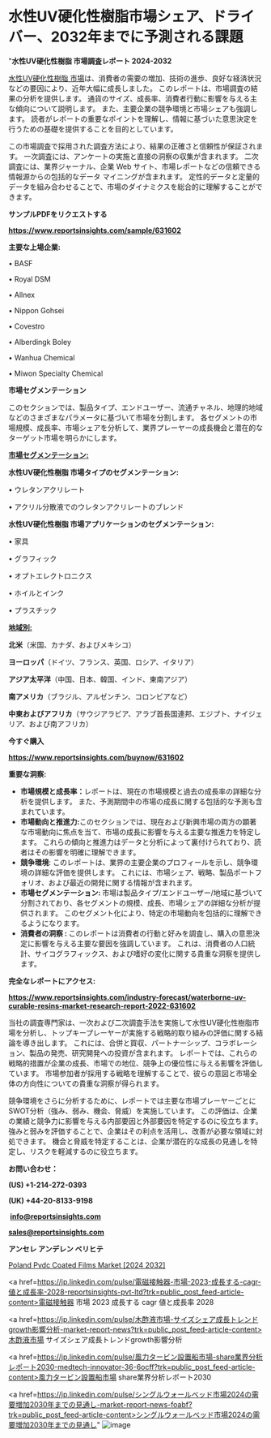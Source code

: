 # 水性UV硬化性樹脂市場シェア、ドライバー、2032年までに予測される課題
"<strong>水性UV硬化性樹脂 市場調査レポート 2024-2032</strong>

<a href=https://www.reportsinsights.com/sample/631602>水性UV硬化性樹脂 市場</a>は、消費者の需要の増加、技術の進歩、良好な経済状況などの要因により、近年大幅に成長しました。 このレポートは、市場調査の結果の分析を提供します。 通貨のサイズ、成長率、消費者行動に影響を与える主な傾向について説明します。 また、主要企業の競争環境と市場シェアも強調します。 読者がレポートの重要なポイントを理解し、情報に基づいた意思決定を行うための基礎を提供することを目的としています。

この市場調査で採用された調査方法により、結果の正確さと信頼性が保証されます。 一次調査には、アンケートの実施と直接の洞察の収集が含まれます。 二次調査には、業界ジャーナル、企業 Web サイト、市場レポートなどの信頼できる情報源からの包括的なデータ マイニングが含まれます。 定性的データと定量的データを組み合わせることで、市場のダイナミクスを総合的に理解することができます。

<strong><b>サンプルPDFをリクエストする</b></strong>

<a href=https://www.reportsinsights.com/sample/631602><strong><u>https://www.reportsinsights.com/sample/631602</u></strong></a>

<strong>主要な上場企業:</strong>

• BASF

• Royal DSM

• Allnex

• Nippon Gohsei

• Covestro

• Alberdingk Boley

• Wanhua Chemical

• Miwon Specialty Chemical

<strong>市場セグメンテーション</strong>

このセクションでは、製品タイプ、エンドユーザー、流通チャネル、地理的地域などのさまざまなパラメータに基づいて市場を分割します。 各セグメントの市場規模、成長率、市場シェアを分析して、業界プレーヤーの成長機会と潜在的なターゲット市場を明らかにします。

<strong><u>市場セグメンテーション</u></strong><strong><u>:</u></strong>

<strong>水性UV硬化性樹脂 市場タイプのセグメンテーション:</strong>

• ウレタンアクリレート

• アクリル分散液でのウレタンアクリレートのブレンド

<strong>水性UV硬化性樹脂 市場アプリケーションのセグメンテーション:</strong>

• 家具

• グラフィック

• オプトエレクトロニクス

• ホイルとインク

• プラスチック

<strong><u>地域別</u></strong><strong><u>:</u></strong>

<strong>北米</strong>（米国、カナダ、およびメキシコ）

<strong>ヨーロッパ</strong>（ドイツ、フランス、英国、ロシア、イタリア）

<strong>アジア太平洋</strong>（中国、日本、韓国、インド、東南アジア）

<strong>南アメリカ</strong>（ブラジル、アルゼンチン、コロンビアなど）

<strong>中東およびアフリカ</strong>（サウジアラビア、アラブ首長国連邦、エジプト、ナイジェリア、および南アフリカ）

<strong>今すぐ購入</strong>

<a href=https://www.reportsinsights.com/buynow/631602><strong><u>https://www.reportsinsights.com/buynow/631602</u></strong></a>

<strong>重要な洞察:</strong>
<ul>
  <li><strong>市場規模と成長率：</strong>レポートは、現在の市場規模と過去の成長率の詳細な分析を提供します。 また、予測期間中の市場の成長に関する包括的な予測も含まれています。</li>
  <li><strong>市場動向と推進力:</strong>このセクションでは、現在および新興市場の両方の顕著な市場動向に焦点を当て、市場の成長に影響を与える主要な推進力を特定します。 これらの傾向と推進力はデータと分析によって裏付けられており、読者はその影響を明確に理解できます。</li>
  <li><strong>競争環境</strong>: このレポートは、業界の主要企業のプロフィールを示し、競争環境の詳細な評価を提供します。 これには、市場シェア、戦略、製品ポートフォリオ、および最近の開発に関する情報が含まれます。</li>
  <li><strong>市場セグメンテーション: </strong>市場は製品タイプ/エンドユーザー/地域に基づいて分割されており、各セグメントの規模、成長、市場シェアの詳細な分析が提供されます。 このセグメント化により、特定の市場動向を包括的に理解できるようになります。</li>
  <li><strong>消費者の洞察 : </strong>このレポートは消費者の行動と好みを調査し、購入の意思決定に影響を与える主要な要因を強調しています。 これは、消費者の人口統計、サイコグラフィックス、および嗜好の変化に関する貴重な洞察を提供します。</li>
</ul>
<strong>完全なレポートにアクセス:</strong>

<a href=https://www.reportsinsights.com/industry-forecast/waterborne-uv-curable-resins-market-research-report-2022-631602><strong><u><b>https://www.reportsinsights.com/industry-forecast/waterborne-uv-curable-resins-market-research-report-2022-631602</b></u></strong></a>

当社の調査専門家は、一次および二次調査手法を実施して水性UV硬化性樹脂市場を分析し、トップキープレーヤーが実施する戦略的取り組みの評価に関する結論を導き出します。 これには、合併と買収、パートナーシップ、コラボレーション、製品の発売、研究開発への投資が含まれます。 レポートでは、これらの戦略的措置が企業の成長、市場での地位、競争上の優位性に与える影響を評価しています。 市場参加者が採用する戦略を理解することで、彼らの意図と市場全体の方向性についての貴重な洞察が得られます。

競争環境をさらに分析するために、レポートでは主要な市場プレーヤーごとにSWOT分析（強み、弱み、機会、脅威）を実施しています。 この評価は、企業の業績と競争力に影響を与える内部要因と外部要因を特定するのに役立ちます。 強みと弱みを評価することで、企業はその利点を活用し、改善が必要な領域に対処できます。 機会と脅威を特定することは、企業が潜在的な成長の見通しを特定し、リスクを軽減するのに役立ちます。

<strong>お問い合わせ：</strong>

<strong>(US) +1-214-272-0393</strong>

<strong>(UK) +44-20-8133-9198</strong>

<strong> </strong><a href=info@reportsinsights.com><strong><u>info@reportsinsights.com</u></strong></a>

<a href=sales@reportsinsights.com><strong><u>sales@reportsinsights.com</u></strong></a>

<strong>アンセレ アンデレン ベリヒテ</strong>

<a href=https://www.linkedin.com/pulse/poland-pvdc-coated-films-market-trends-insights-report2024-3klif/>Poland Pvdc Coated Films Market [2024 2032]</a>

<a href=https://jp.linkedin.com/pulse/電磁接触器-市場-2023-成長する-cagr-値と成長率-2028-reportsinsights-pvt-ltd?trk=public_post_feed-article-content>電磁接触器 市場 2023 成長する cagr 値と成長率 2028</a>

<a href=https://jp.linkedin.com/pulse/木酢液市場-サイズシェア成長トレンドgrowth影響分析-market-report-news?trk=public_post_feed-article-content>木酢液市場 サイズシェア成長トレンドgrowth影響分析</a>

<a href=https://jp.linkedin.com/pulse/風力タービン設置船市場-share業界分析レポート2030-medtech-innovator-36-6ocff?trk=public_post_feed-article-content>風力タービン設置船市場 share業界分析レポート2030</a>

<a href=https://jp.linkedin.com/pulse/シングルウォールベッド市場2024の需要増加2030年までの見通し-market-report-news-foabf?trk=public_post_feed-article-content>シングルウォールベッド市場2024の需要増加2030年までの見通し</a>"
 ![image](https://github.com/gayatrid12/RIAnalytics/assets/158473851/93c07b82-37af-4e01-b9bf-04623724863e)
